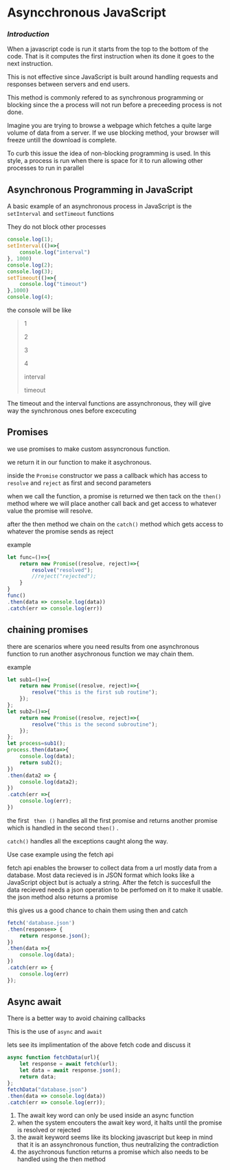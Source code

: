 # Asyncchronous JavaScript
### *Introduction*
When a javascript code is run it starts from the top to the bottom of the code.
That is it computes the first instruction when its done it goes to the next instruction.

This is not effective since JavaScript is built around handling requests and responses between servers and end users.

This method is commonly refered to as synchronous programming or blocking since the a process will not run before a preceeding process is not done.

Imagine you are trying to browse a webpage which fetches a quite large volume of data from a server. If we use blocking method, your browser will freeze untill the download is complete.

To curb this issue the idea of non-blocking programming is used. 
In this style, a process is run when there is space for it to run allowing other processes to run in parallel

## Asynchronous Programming in JavaScript
A basic example of an asynchronous process in JavaScript is the ` setInterval ` and ` setTimeout ` functions 

They do not block other processes
```js
console.log(1);
setInterval(()=>{
    console.log("interval")
}, 1000)
console.log(2);
console.log(3);
setTimeout(()=>{
    console.log("timeout")
},1000)
console.log(4);
```
the console will be like
>1
>
>2
>
>3 
>
>4
>
>interval
>
>timeout
>
The timeout and the interval functions are assynchronous, they will give way the synchronous ones before excecuting

## Promises
we use promises to make custom assyncronous function.

we return it in our function to make it asychronous.

inside the ` Promise ` constructor we pass a callback which has access to  ` resolve ` and ` reject ` as first and second parameters 

when we call the function, a promise is returned we then tack on the ` then() ` method where we will place another call back and get access to whatever value the promise will resolve.

after the then method we chain on the ` catch() ` method which gets access to whatever the promise sends as reject

example
```js
let func=()=>{
    return new Promise((resolve, reject)=>{
        resolve("resolved");
        //reject("rejected");
    }
}
func()
.then(data => console.log(data))
.catch(err => console.log(err))
```
## chaining promises
there are scenarios where you need results from one asynchronous function to run another asychronous function we may chain them.

example
```js
let sub1=()=>{
    return new Promise((resolve, reject)=>{
        resolve("this is the first sub routine");
    });
};
let sub2=()=>{
    return new Promise((resolve, reject)=>{
        resolve("this is the second subroutine");
    });
};
let process=sub1();
process.then(data=>{
    console.log(data);
    return sub2();
})
.then(data2 => {
    console.log(data2);
})
.catch(err =>{
    console.log(err);
})
```
the first ` then ()` handles all the first promise and returns another promise which is handled in the second `then()` .

`catch()` handles all the exceptions caught along the way.

Use case example using the fetch api

fetch api enables the browser to collect data from a url mostly data from a database.
Most data recieved is in JSON format which looks like a JavaScript object but is actualy a string. After the fetch is succesfull the data recieved needs a json operation to be perfomed on it to make it usable.
the json method also returns a promise

this gives us a good chance to chain them using then and catch 
```js
fetch('database.json')
.then(response=> {
    return response.json();
})
.then(data =>{
    console.log(data);
})
.catch(err => {
    console.log(err)
});
```
## Async await
There is a better way to avoid chaining callbacks 

This is the use of  `async` and `await`

lets see its implimentation of the above fetch code and discuss it
```js
async function fetchData(url){
    let response = await fetch(url);
    let data = await response.json();
    return data;
};
fetchData("database.json")
.then(data => console.log(data))
.catch(err => console.log(err));
```
1. The await key word can only be used inside an async function
2. when the system encouters the await key word, it halts until the promise is resolved or rejected
3. the await keyword seems like its blocking javascript but keep in mind that it is an assynchronous function, thus neutralizing the contradiction
4. the asychronous function returns a promise which also needs to be handled using the then method
